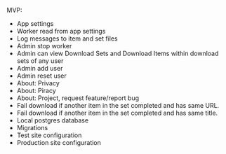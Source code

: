 
MVP:
- App settings
- Worker read from app settings
- Log messages to item and set files
- Admin stop worker
- Admin can view Download Sets and Download Items within download sets of any
  user
- Admin add user
- Admin reset user
- About: Privacy
- About: Piracy
- About: Project, request feature/report bug
- Fail download if another item in the set completed and has same URL.
- Fail download if another item in the set completed and has same title.
- Local postgres database
- Migrations
- Test site configuration
- Production site configuration